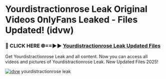 # Yourdistractionrose Leak Original Videos 0nlyFans Leaked - Files Updated! (idvw)

<h3>🔴 CLICK HERE 🌐==►► <a href="https://tinyurl.com/x26r9saj" rel="nofollow">Yourdistractionrose Leak Updated Files</a></h3>

Get Yourdistractionrose Leak and all content. Now you can access all videos and pictures of Yourdistractionrose Leak. New Updated Files 2025!

[![idvw](https://i.imgur.com/LkgZPqh.gif)](https://tinyurl.com/x26r9saj)
yourdistractionrose leak